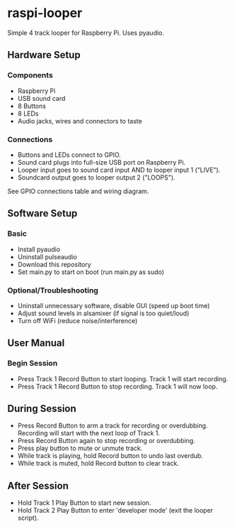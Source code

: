 # raspi-looper
Simple 4 track looper for Raspberry Pi. Uses pyaudio.

## Hardware Setup
### Components
- Raspberry Pi
- USB sound card
- 8 Buttons
- 8 LEDs
- Audio jacks, wires and connectors to taste

### Connections
- Buttons and LEDs connect to GPIO.
- Sound card plugs into full-size USB port on Raspberry Pi.
- Looper input goes to sound card input AND to looper input 1 ("LIVE").
- Soundcard output goes to looper output 2 ("LOOPS").

See GPIO connections table and wiring diagram.

## Software Setup
### Basic
- Install pyaudio
- Uninstall pulseaudio
- Download this repository
- Set main.py to start on boot (run main.py as sudo)

### Optional/Troubleshooting
- Uninstall unnecessary software, disable GUI (speed up boot time)
- Adjust sound levels in alsamixer (if signal is too quiet/loud)
- Turn off WiFi (reduce noise/interference)

## User Manual
### Begin Session
- Press Track 1 Record Button to start looping. Track 1 will start recording.
- Press Track 1 Record Button to stop recording. Track 1 will now loop.

## During Session
- Press Record Button to arm a track for recording or overdubbing. Recording will start with the next loop of Track 1.
- Press Record Button again to stop recording or overdubbing.
- Press play button to mute or unmute track.
- While track is playing, hold Record button to undo last overdub.
- While track is muted, hold Record button to clear track.

## After Session
- Hold Track 1 Play Button to start new session.
- Hold Track 2 Play Button to enter 'developer mode' (exit the looper script).
